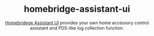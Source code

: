 <p align="center">
<h1 align="center">homebridge-assistant-ui</h1>
<p align="center">
<a href="http://github.com/sskmy1024y/homebridge-assistant-ui">Homebridege Assistant UI</a> provides your own home accessory control assistant and PDS-like log collection function.
</p>
